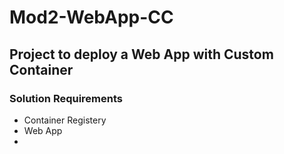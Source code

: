 # Mod2-WebApp-CC

## Project to deploy a Web App with Custom Container

### Solution Requirements

- Container Registery
- Web App
- 